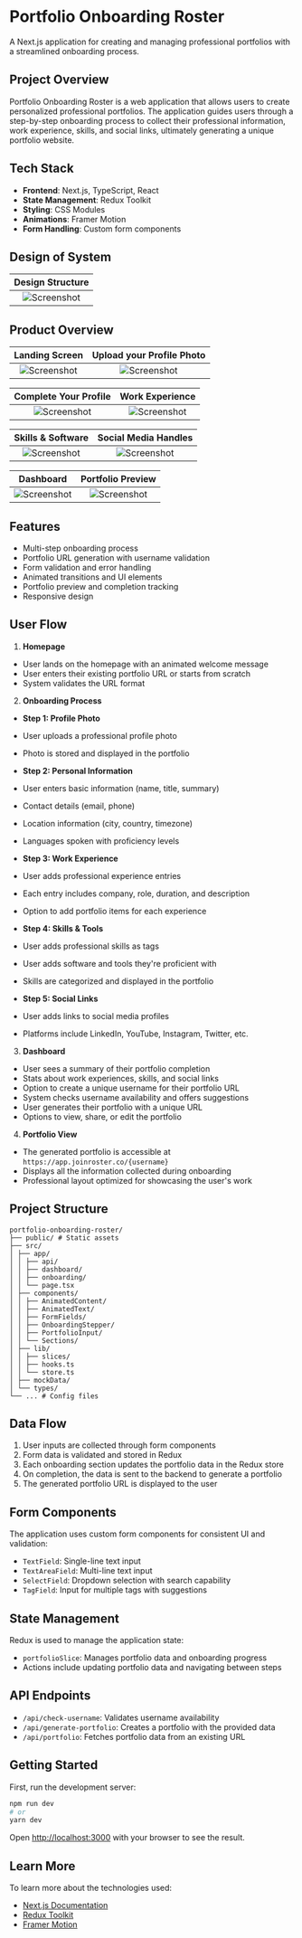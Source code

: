 # Portfolio Onboarding Roster

A Next.js application for creating and managing professional portfolios with a streamlined onboarding process.

## Project Overview

Portfolio Onboarding Roster is a web application that allows users to create personalized professional portfolios. The application guides users through a step-by-step onboarding process to collect their professional information, work experience, skills, and social links, ultimately generating a unique portfolio website.

## Tech Stack

- **Frontend**: Next.js, TypeScript, React
- **State Management**: Redux Toolkit
- **Styling**: CSS Modules
- **Animations**: Framer Motion
- **Form Handling**: Custom form components

## Design of System

|                   Design Structure                    |
| :---------------------------------------------------: |
| ![Screenshot](./product-screenshots/SystemDesign.png) |

## Product Overview

|                     Landing Screen                     |                   Upload your Profile Photo                   |
| :----------------------------------------------------: | :-----------------------------------------------------------: |
| ![Screenshot](./product-screenshots/LandingScreen.png) | ![Screenshot](./product-screenshots/Section1ProfilePhoto.png) |

|                        Complete Your Profile                         |                         Work Experience                         |
| :------------------------------------------------------------------: | :-------------------------------------------------------------: |
| ![Screenshot](./product-screenshots/Section2CompleteYourProfile.png) | ![Screenshot](./product-screenshots/Section3WorkExperience.png) |

|                     Skills & Software                     |                 Social Media Handles                 |
| :-------------------------------------------------------: | :--------------------------------------------------: |
| ![Screenshot](./product-screenshots/SkillsTechnology.png) | ![Screenshot](./product-screenshots/SocialLinks.png) |

|                     Dashboard                      |                     Portfolio Preview                     |
| :------------------------------------------------: | :-------------------------------------------------------: |
| ![Screenshot](./product-screenshots/Dashboard.png) | ![Screenshot](./product-screenshots/PortfolioPreview.png) |

## Features

- Multi-step onboarding process
- Portfolio URL generation with username validation
- Form validation and error handling
- Animated transitions and UI elements
- Portfolio preview and completion tracking
- Responsive design

## User Flow

1. **Homepage**

- User lands on the homepage with an animated welcome message
- User enters their existing portfolio URL or starts from scratch
- System validates the URL format

2. **Onboarding Process**

- **Step 1: Profile Photo**
- User uploads a professional profile photo
- Photo is stored and displayed in the portfolio

- **Step 2: Personal Information**
- User enters basic information (name, title, summary)
- Contact details (email, phone)
- Location information (city, country, timezone)
- Languages spoken with proficiency levels

- **Step 3: Work Experience**
- User adds professional experience entries
- Each entry includes company, role, duration, and description
- Option to add portfolio items for each experience

- **Step 4: Skills & Tools**
- User adds professional skills as tags
- User adds software and tools they're proficient with
- Skills are categorized and displayed in the portfolio

- **Step 5: Social Links**
- User adds links to social media profiles
- Platforms include LinkedIn, YouTube, Instagram, Twitter, etc.

3. **Dashboard**

- User sees a summary of their portfolio completion
- Stats about work experiences, skills, and social links
- Option to create a unique username for their portfolio URL
- System checks username availability and offers suggestions
- User generates their portfolio with a unique URL
- Options to view, share, or edit the portfolio

4. **Portfolio View**

- The generated portfolio is accessible at `https://app.joinroster.co/{username}`
- Displays all the information collected during onboarding
- Professional layout optimized for showcasing the user's work

## Project Structure

```
portfolio-onboarding-roster/
├── public/ # Static assets
├── src/
│ ├── app/
│ │ ├── api/
│ │ ├── dashboard/
│ │ ├── onboarding/
│ │ └── page.tsx
│ ├── components/
│ │ ├── AnimatedContent/
│ │ ├── AnimatedText/
│ │ ├── FormFields/
│ │ ├── OnboardingStepper/
│ │ ├── PortfolioInput/
│ │ └── Sections/
│ ├── lib/
│ │ ├── slices/
│ │ ├── hooks.ts
│ │ └── store.ts
│ ├── mockData/
│ └── types/
└── ... # Config files
```

## Data Flow

1. User inputs are collected through form components
2. Form data is validated and stored in Redux
3. Each onboarding section updates the portfolio data in the Redux store
4. On completion, the data is sent to the backend to generate a portfolio
5. The generated portfolio URL is displayed to the user

## Form Components

The application uses custom form components for consistent UI and validation:

- `TextField`: Single-line text input
- `TextAreaField`: Multi-line text input
- `SelectField`: Dropdown selection with search capability
- `TagField`: Input for multiple tags with suggestions

## State Management

Redux is used to manage the application state:

- `portfolioSlice`: Manages portfolio data and onboarding progress
- Actions include updating portfolio data and navigating between steps

## API Endpoints

- `/api/check-username`: Validates username availability
- `/api/generate-portfolio`: Creates a portfolio with the provided data
- `/api/portfolio`: Fetches portfolio data from an existing URL

## Getting Started

First, run the development server:

```bash
npm run dev
# or
yarn dev
```

Open [http://localhost:3000](http://localhost:3000) with your browser to see the result.

## Learn More

To learn more about the technologies used:

- [Next.js Documentation](https://nextjs.org/docs)
- [Redux Toolkit](https://redux-toolkit.js.org/)
- [Framer Motion](https://www.framer.com/motion/)

